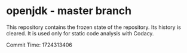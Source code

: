 # openjdk - master branch

This repository contains the frozen state of the repository.
Its history is cleared. It is used only for static code
analysis with Codacy.

Commit Time: 1724313406